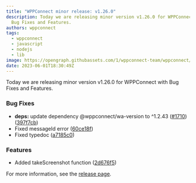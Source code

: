 ```yaml
---
title: "WPPConnect minor release: v1.26.0"
description: Today we are releasing minor version v1.26.0 for WPPConnect with
  Bug Fixes and Features.
authors: wppconnect
tags:
  - wppconnect
  - javascript
  - nodejs
  - lib
image: https://opengraph.githubassets.com/1/wppconnect-team/wppconnect/releases/tag/v1.26.0
date: 2023-06-01T18:30:49Z
---
```


Today we are releasing minor version v1.26.0 for WPPConnect with Bug Fixes and Features.

<!--truncate-->

### Bug Fixes

* **deps:** update dependency @wppconnect/wa-version to ^1.2.43 ([#1710](https://github.com/wppconnect-team/wppconnect/issues/1710)) ([397f7cb](https://github.com/wppconnect-team/wppconnect/commit/397f7cb1816f971149df185c6cd5a52f72e738bf))
* Fixed messageId error ([60ce18f](https://github.com/wppconnect-team/wppconnect/commit/60ce18f61aa3163d546ab22255786bf3d539c08b))
* Fixed typedoc ([a7185c0](https://github.com/wppconnect-team/wppconnect/commit/a7185c01492c4cf27ac5994b51e5ec794cd549d5))


### Features

* Added takeScreenshot function ([2d676f5](https://github.com/wppconnect-team/wppconnect/commit/2d676f51c6dfd7ba0a9e830e1b45198ccbe8f895))

For more information, see the [release page](https://github.com/wppconnect-team/wppconnect/releases/tag/v1.26.0).